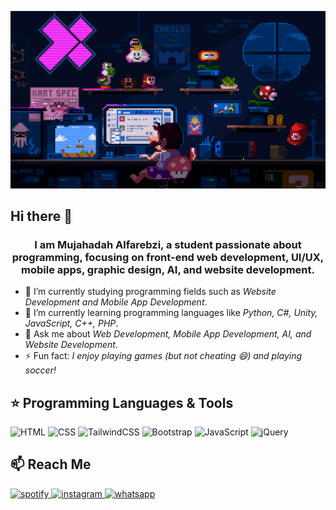![](cs.gif)

## Hi there 👋

<h3 align="center">I am Mujahadah Alfarebzi, a student passionate about programming, focusing on front-end web development, UI/UX, mobile apps, graphic design, AI, and website development.</h3>

- 🔭 I’m currently studying programming fields such as *Website Development and Mobile App Development*.
- 🌱 I’m currently learning programming languages like *Python, C#, Unity, JavaScript, C++, PHP*.
- 💬 Ask me about *Web Development, Mobile App Development, AI, and Website Development*.
- ⚡ Fun fact: *I enjoy playing games (but not cheating 😄) and playing soccer!*

## ⭐️ Programming Languages & Tools

![HTML](https://img.shields.io/badge/HTML5-E34F26?style=for-the-badge&logo=html5&logoColor=white)
![CSS](https://img.shields.io/badge/CSS3-1572B6?style=for-the-badge&logo=css3&logoColor=white)
![TailwindCSS](https://img.shields.io/badge/tailwindcss-%2338B2AC.svg?style=for-the-badge&logo=tailwind-css&logoColor=white)
![Bootstrap](https://img.shields.io/badge/bootstrap-%23563D7C.svg?style=for-the-badge&logo=bootstrap&logoColor=white)
![JavaScript](https://img.shields.io/badge/javascript-%23323330.svg?style=for-the-badge&logo=javascript&logoColor=%23F7DF1E)
![jQuery](https://img.shields.io/badge/jQuery-%230769AD.svg?style=for-the-badge&logo=jquery&logoColor=white)

## 📫 Reach Me

<p>
  <a href="https://open.spotify.com/user/7813jkl81onptvfzrvn0yht7r?si=REiugtEHRk2OWVDJsZ-Uyw">
    <img alt="spotify" title="Spotify" src="https://img.shields.io/badge/Spotify-1ED760?style=for-the-badge&logo=spotify&logoColor=white"/>
  </a>
  <a href="https://www.instagram.com/alfarebzi">
    <img alt="instagram" title="Instagram" src="https://img.shields.io/badge/Instagram-E4405F?style=for-the-badge&logo=instagram&logoColor=white"/>
  </a>
  <a href="https://wa.me/6281234567890">
    <img alt="whatsapp" title="WhatsApp" src="https://img.shields.io/badge/WhatsApp-25D366?style=for-the-badge&logo=whatsapp&logoColor=white"/>
  </a>
</p>
